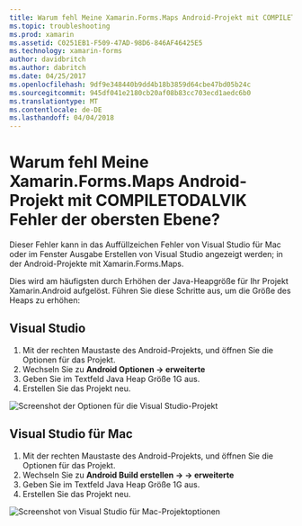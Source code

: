 ```yaml
---
title: Warum fehl Meine Xamarin.Forms.Maps Android-Projekt mit COMPILETODALVIK Fehler der obersten Ebene?
ms.topic: troubleshooting
ms.prod: xamarin
ms.assetid: C0251EB1-F509-47AD-98D6-846AF46425E5
ms.technology: xamarin-forms
author: davidbritch
ms.author: dabritch
ms.date: 04/25/2017
ms.openlocfilehash: 9df9e348440b9dd4b18b3859d64cbe47bd05b24c
ms.sourcegitcommit: 945df041e2180cb20af08b83cc703ecd1aedc6b0
ms.translationtype: MT
ms.contentlocale: de-DE
ms.lasthandoff: 04/04/2018
---
```

# <a name="why-does-my-xamarinformsmaps-android-project-fail-with-compiletodalvik-unexpected-top-level-error"></a>Warum fehl Meine Xamarin.Forms.Maps Android-Projekt mit COMPILETODALVIK Fehler der obersten Ebene?

Dieser Fehler kann in das Auffüllzeichen Fehler von Visual Studio für Mac oder im Fenster Ausgabe Erstellen von Visual Studio angezeigt werden; in der Android-Projekte mit Xamarin.Forms.Maps.

Dies wird am häufigsten durch Erhöhen der Java-Heapgröße für Ihr Projekt Xamarin.Android aufgelöst. Führen Sie diese Schritte aus, um die Größe des Heaps zu erhöhen:

## <a name="visual-studio"></a>Visual Studio

1. Mit der rechten Maustaste des Android-Projekts, und öffnen Sie die Optionen für das Projekt.
2. Wechseln Sie zu **Android Optionen -> erweiterte**
3. Geben Sie im Textfeld Java Heap Größe 1G aus.
4. Erstellen Sie das Projekt neu.

![Screenshot der Optionen für die Visual Studio-Projekt](maps-compiletodalvik-error-images/vsjavaheap.png "Buildoptionen für Android in Visual Studio")

## <a name="visual-studio-for-mac"></a>Visual Studio für Mac

1.  Mit der rechten Maustaste des Android-Projekts, und öffnen Sie die Optionen für das Projekt.
2.  Wechseln Sie zu **Android Build erstellen -> -> erweiterte**
3.  Geben Sie im Textfeld Java Heap Größe 1G aus.
4.  Erstellen Sie das Projekt neu.  

![Screenshot von Visual Studio für Mac-Projektoptionen](maps-compiletodalvik-error-images/xsjavaheap.png "Android Buildoptionen in Visual Studio für Mac")

